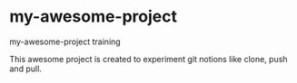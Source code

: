 # my-awesome-project
my-awesome-project training

This awesome project is created to experiment git notions like clone, push and pull.
